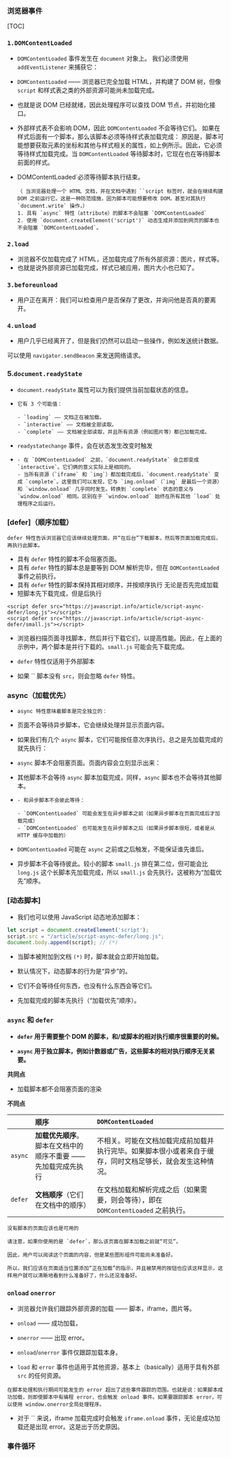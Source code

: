 ### 浏览器事件

[TOC]



### **`1.DOMContentLoaded`** 

- `DOMContentLoaded` 事件发生在 `document` 对象上。  我们必须使用 `addEventListener` 来捕获它：

- `DOMContentLoaded` —— 浏览器已完全加载 HTML，并构建了 DOM 树，但像 `script` 和样式表之类的外部资源可能尚未加载完成。

- 也就是说 DOM 已经就绪，因此处理程序可以查找 DOM 节点，并初始化接口。

-  外部样式表不会影响 DOM，因此 `DOMContentLoaded` 不会等待它们。  如果在样式后面有一个脚本，那么该脚本必须等待样式表加载完成： 原因是，脚本可能想要获取元素的坐标和其他与样式相关的属性，如上例所示。因此，它必须等待样式加载完成。当 `DOMContentLoaded` 等待脚本时，它现在也在等待脚本前面的样式。

- DOMContentLoaded`必须等待脚本执行结束。

  ```
  （ 当浏览器处理一个 HTML 文档，并在文档中遇到 ``script 标签时，就会在继续构建 DOM 之前运行它。这是一种防范措施，因为脚本可能想要修改 DOM，甚至对其执行 `document.write` 操作，）
  1. 具有 `async` 特性（attribute）的脚本不会阻塞 `DOMContentLoaded` 
  2. 使用 `document.createElement('script')` 动态生成并添加到网页的脚本也不会阻塞 `DOMContentLoaded`。
  ```

### **`2.load`** 

- 浏览器不仅加载完成了 HTML，还加载完成了所有外部资源：图片，样式等。
- 也就是说外部资源已加载完成，样式已被应用，图片大小也已知了。

### **`3.beforeunload`** 

- 用户正在离开：我们可以检查用户是否保存了更改，并询问他是否真的要离开。

### **`4.unload`** 

-  用户几乎已经离开了，但是我们仍然可以启动一些操作，例如发送统计数据。

  可以使用 `navigator.sendBeacon` 来发送网络请求。

### **5.`document.readyState`**

- `document.readyState` 属性可以为我们提供当前加载状态的信息。

- ```
  它有 3 个可能值：
  
  - `loading` —— 文档正在被加载。
  - `interactive` —— 文档被全部读取。
  - `complete` —— 文档被全部读取，并且所有资源（例如图片等）都已加载完成。
  ```

-  `readystatechange` 事件，会在状态发生改变时触发 


- ```
  - 在 `DOMContentLoaded` 之前，`document.readyState` 会立即变成 `interactive`。它们俩的意义实际上是相同的。
  - 当所有资源（`iframe` 和 `img`）都加载完成后，`document.readyState` 变成 `complete`。这里我们可以发现，它与 `img.onload`（`img` 是最后一个资源）和 `window.onload` 几乎同时发生。转换到 `complete` 状态的意义与 `window.onload` 相同。区别在于 `window.onload` 始终在所有其他 `load` 处理程序之后运行。
  ```

### [defer]（顺序加载）

`defer 特性告诉浏览器它应该继续处理页面，并“在后台”下载脚本，然后等页面加载完成后，再执行此脚本。`

- 具有 `defer` 特性的脚本不会阻塞页面。
- 具有 `defer` 特性的脚本总是要等到 DOM 解析完毕，但在 `DOMContentLoaded` 事件之前执行。
- 具有 `defer` 特性的脚本保持其相对顺序，并按顺序执行 无论是否先完成加载 
- 短脚本先下载完成，但是后执行 

```markup
<script defer src="https://javascript.info/article/script-async-defer/long.js"></script>
<script defer src="https://javascript.info/article/script-async-defer/small.js"></script>
```

- 浏览器扫描页面寻找脚本，然后并行下载它们，以提高性能。因此，在上面的示例中，两个脚本是并行下载的。`small.js` 可能会先下载完成。


- `defer` 特性仅适用于外部脚本      
- 如果 `` 脚本没有 `src`，则会忽略 `defer` 特性。

### async（加载优先）

- `async 特性意味着脚本是完全独立的：`
- 页面不会等待异步脚本，它会继续处理并显示页面内容。
- 如果我们有几个 `async` 脚本，它们可能按任意次序执行。总之是先加载完成的就先执行： 

- `async` 脚本不会阻塞页面。页面内容会立刻显示出来：

-  其他脚本不会等待 `async` 脚本加载完成，同样，`async` 脚本也不会等待其他脚本。


- ```
  - 和异步脚本不会彼此等待：
  
  - `DOMContentLoaded` 可能会发生在异步脚本之前（如果异步脚本在页面完成后才加载完成）
  - `DOMContentLoaded` 也可能发生在异步脚本之后（如果异步脚本很短，或者是从 HTTP 缓存中加载的）
  ```

- `DOMContentLoaded` 可能在 `async` 之前或之后触发，不能保证谁先谁后。
- 异步脚本不会等待彼此。较小的脚本 `small.js` 排在第二位，但可能会比 `long.js` 这个长脚本先加载完成，所以 `small.js` 会先执行。这被称为“加载优先”顺序。

### [动态脚本]

- 我们也可以使用 JavaScript 动态地添加脚本：


```javascript
let script = document.createElement('script');
script.src = "/article/script-async-defer/long.js";
document.body.append(script); // (*)
```

- 当脚本被附加到文档 `(*)` 时，脚本就会立即开始加载。


- 默认情况下，动态脚本的行为是“异步”的。

- 它们不会等待任何东西，也没有什么东西会等它们。
- 先加载完成的脚本先执行（“加载优先”顺序）。



### `async` 和 `defer`

- **`defer` 用于需要整个 DOM 的脚本，和/或脚本的相对执行顺序很重要的时候。**

- **`async` 用于独立脚本，例如计数器或广告，这些脚本的相对执行顺序无关紧要。** 

**共同点**

- 加载脚本都不会阻塞页面的渲染

**不同点**

|         | 顺序                                                         | `DOMContentLoaded`                                           |
| :------ | :----------------------------------------------------------- | :----------------------------------------------------------- |
| `async` | **加载优先顺序**。脚本在文档中的顺序不重要 —— 先加载完成先执行 | 不相关。可能在文档加载完成前加载并执行完毕。如果脚本很小或者来自于缓存，同时文档足够长，就会发生这种情况。 |
| `defer` | **文档顺序**（它们在文档中的顺序）                           | 在文档加载和解析完成之后（如果需要，则会等待），即在 `DOMContentLoaded` 之前执行。 |

```
没有脚本的页面应该也是可用的

请注意，如果你使用的是 `defer`，那么该页面在脚本加载之前就“可见”。

因此，用户可以阅读这个页面的内容，但是某些图形组件可能尚未准备好。

所以，我们应该在页面适当位置添加“正在加载”的指示，并且被禁用的按钮也应该这样显示，这样用户就可以清晰地看到什么准备好了，什么还没准备好。
```

### **`onload` `onerror`** 

- 浏览器允许我们跟踪外部资源的加载 —— 脚本，iframe，图片等。


- `onload` —— 成功加载，
- `onerror` —— 出现 error。

- `onload`/`onerror` 事件仅跟踪加载本身。
- `load` 和 `error` 事件也适用于其他资源，基本上（basically）适用于具有外部 `src` 的任何资源。 

`在脚本处理和执行期间可能发生的 error 超出了这些事件跟踪的范围。也就是说：如果脚本成功加载，则即使脚本中有编程 error，也会触发 onload 事件。如果要跟踪脚本 error，可以使用 window.onerror全局处理程序。`

- 对于 `` 来说，iframe 加载完成时会触发 `iframe.onload` 事件，无论是成功加载还是出现 error。这是出于历史原因。

### 事件循环